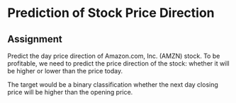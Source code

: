 # Prediction of Stock Price Direction
## Assignment
Predict the day price direction of Amazon.com, Inc. (AMZN) stock.
To be profitable, we need to predict the price direction of the stock: whether it will be higher or lower than the price today. 

The target would be a binary classification whether the next day closing price will be higher than the opening price.
